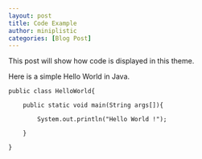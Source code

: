 ```yaml
---
layout: post
title: Code Example
author: miniplistic
categories: [Blog Post]
---
```


This post will show how code is displayed in this theme.

<!-- more -->

Here is a simple Hello World in Java.

 	public class HelloWorld{
 
 		public static void main(String args[]){

 			System.out.println("Hello World !");
  
 		}
 
 	} 
